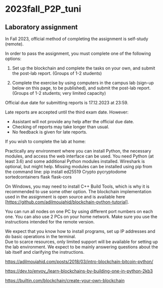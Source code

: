 # 2023fall_P2P_tuni

## Laboratory assignment

In Fall 2023, official method of completing the assignment is self-study (remote).

In order to pass the assignment, you must complete one of the following options:

1. Set up the blockchain and complete the tasks on your own, and submit the post-lab report. (Groups of 1-2 students)

2. Complete the exercise by using computers in the campus lab (sign-up below on this page, to be published), and submit the post-lab report. (Groups of 1-2 students; very limited capacity)
 

Official due date for submitting reports is 17.12.2023 at 23:59. 

Late reports are accepted until the third exam date. However:
  - Assistant will not provide any help after the official due date. 
  - Checking of reports may take longer than usual.
  - No feedback is given for late reports.
 

If you wish to complete the lab at home:

Practically any environment where you can install Python, the necessary modules, and access the web interface can be used. You need Python (at least 3.6) and some additional Python modules installed. Wireshark is optional, but might help. Missing modules can be installed using pip from the command line: pip install ed25519 Crypto pycryptodome sortedcontainers flask flask-cors

On Windows, you may need to install C++ Build Tools, which is why it is recommended to use some other option.
The blockchain implementation used in the assignment is open source and is available here [https://github.com/adilmoujahid/blockchain-python-tutorial].

You can run all nodes on one PC by using different port numbers on each one. You can also use 2 PCs on your home network. Make sure you use the instructions intended for the remote version.

We expect that you know how to install programs, set up IP addresses and do basic operations in the terminal.  
Due to scarce resources, only limited support will be available for setting up the lab environment. We expect to be mainly answering questions about the lab itself and clarifying the instructions.


https://adilmoujahid.com/posts/2018/03/intro-blockchain-bitcoin-python/

https://dev.to/envoy_/learn-blockchains-by-building-one-in-python-2kb3

https://builtin.com/blockchain/create-your-own-blockchain

